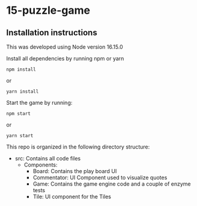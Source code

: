 # 15-puzzle-game

## Installation instructions

This was developed using Node version 16.15.0

Install all dependencies by running npm or yarn

``npm install``

or

``yarn install``

Start the game by running:

``npm start``

or

``yarn start``

This repo is organized in the following directory structure:

* src: Contains all code files
  * Components:
    * Board: Contains the play board UI
    * Commentator: UI Component used to visualize quotes
    * Game: Contains the game engine code and a couple of enzyme tests
    * Tile: UI component for the Tiles
